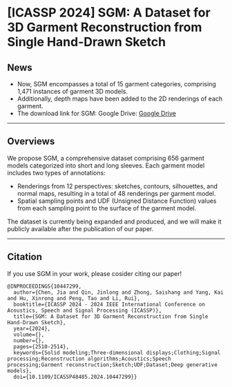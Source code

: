 # [ICASSP 2024] SGM: A Dataset for 3D Garment Reconstruction from Single Hand-Drawn Sketch

## News
- Now, SGM encompasses a total of 15 garment categories, comprising 1,471 instances of garment 3D models.
- Additionally, depth maps have been added to the 2D renderings of each garment.
- The download link for SGM:
Google Drive: [Google Drive](https://drive.google.com/drive/folders/1Vl_q-IcD-TGXRUgBAZX_jKmyvBT6d2iE?usp=sharing)

---

## Overviews
We propose SGM, a comprehensive dataset comprising 656 garment models categorized into short and long sleeves. 
Each garment model includes two types of annotations:
- Renderings from 12 perspectives: sketches, contours, silhouettes, and normal maps, resulting in a total of 48 renderings per garment model.
- Spatial sampling points and UDF (Unsigned Distance Function) values from each sampling point to the surface of the garment model.

The dataset is currently being expanded and produced, and we will make it publicly available after the publication of our paper.

---

## Citation
If you use SGM in your work, please cosider citing our paper!
```
@INPROCEEDINGS{10447299,
  author={Chen, Jia and Qin, Jinlong and Zhong, Saishang and Yang, Kai and Hu, Xinrong and Peng, Tao and Li, Rui},
  booktitle={ICASSP 2024 - 2024 IEEE International Conference on Acoustics, Speech and Signal Processing (ICASSP)}, 
  title={SGM: A Dataset for 3D Garment Reconstruction from Single Hand-Drawn Sketch}, 
  year={2024},
  volume={},
  number={},
  pages={2510-2514},
  keywords={Solid modeling;Three-dimensional displays;Clothing;Signal processing;Reconstruction algorithms;Acoustics;Speech processing;Garment reconstruction;Sketch;UDF;Dataset;Deep generative models},
  doi={10.1109/ICASSP48485.2024.10447299}}

```

